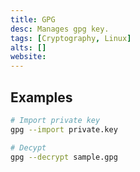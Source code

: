 ```yaml
---
title: GPG
desc: Manages gpg key.
tags: [Cryptography, Linux]
alts: []
website:
---
```


## Examples

```sh
# Import private key
gpg --import private.key

# Decypt
gpg --decrypt sample.gpg
```